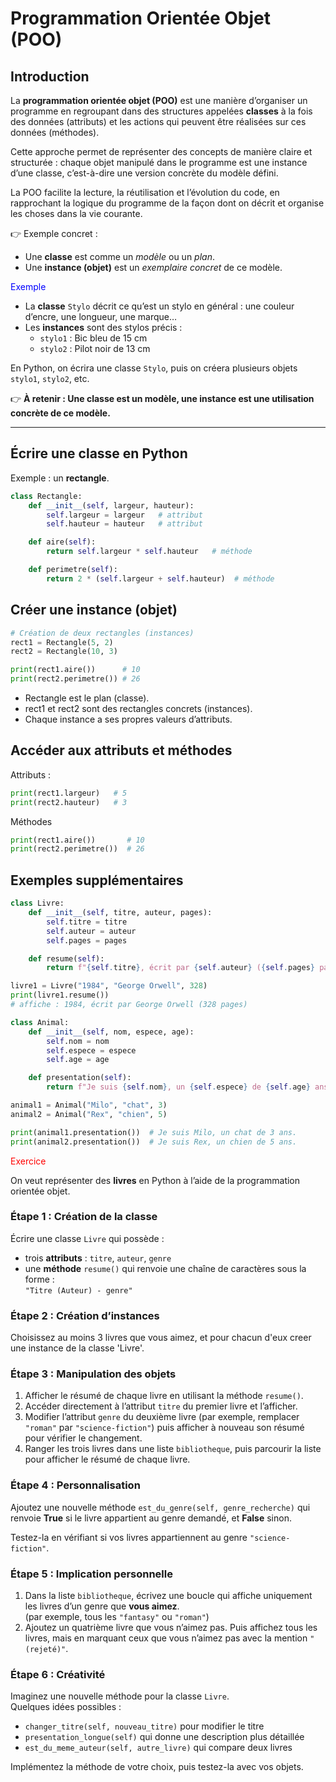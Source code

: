 # Programmation Orientée Objet (POO)

## Introduction
La **programmation orientée objet (POO)** est une manière d’organiser un programme en regroupant dans des structures appelées **classes** à la fois des données (attributs) et les actions qui peuvent être réalisées sur ces données (méthodes).  

Cette approche permet de représenter des concepts de manière claire et structurée : chaque objet manipulé dans le programme est une instance d’une classe, c’est-à-dire une version concrète du modèle défini.  

La POO facilite la lecture, la réutilisation et l’évolution du code, en rapprochant la logique du programme de la façon dont on décrit et organise les choses dans la vie courante.

👉 Exemple concret :  
- Une **classe** est comme un *modèle* ou un *plan*.  
- Une **instance (objet)** est un *exemplaire concret* de ce modèle.

<span style="color:blue">Exemple</span>

- La **classe** `Stylo` décrit ce qu’est un stylo en général : une couleur d’encre, une longueur, une marque…  
- Les **instances** sont des stylos précis :  
  - `stylo1` : Bic bleu de 15 cm  
  - `stylo2` : Pilot noir de 13 cm  

En Python, on écrira une classe `Stylo`, puis on créera plusieurs objets `stylo1`, `stylo2`, etc.

👉 **À retenir : Une classe est un modèle, une instance est une utilisation concrète de ce modèle.**

---

## Écrire une classe en Python

Exemple : un **rectangle**.

```python
class Rectangle:
    def __init__(self, largeur, hauteur):
        self.largeur = largeur   # attribut
        self.hauteur = hauteur   # attribut

    def aire(self):
        return self.largeur * self.hauteur   # méthode

    def perimetre(self):
        return 2 * (self.largeur + self.hauteur)  # méthode
```

## Créer une instance (objet)

```python
# Création de deux rectangles (instances)
rect1 = Rectangle(5, 2)
rect2 = Rectangle(10, 3)

print(rect1.aire())      # 10
print(rect2.perimetre()) # 26
```

- Rectangle est le plan (classe).
- rect1 et rect2 sont des rectangles concrets (instances).
- Chaque instance a ses propres valeurs d’attributs.

## Accéder aux attributs et méthodes

Attributs :

```python
print(rect1.largeur)   # 5
print(rect2.hauteur)   # 3
```

Méthodes

```python
print(rect1.aire())       # 10
print(rect2.perimetre())  # 26
```

## Exemples supplémentaires

```python
class Livre:
    def __init__(self, titre, auteur, pages):
        self.titre = titre
        self.auteur = auteur
        self.pages = pages

    def resume(self):
        return f"{self.titre}, écrit par {self.auteur} ({self.pages} pages)"

livre1 = Livre("1984", "George Orwell", 328)
print(livre1.resume())  
# affiche : 1984, écrit par George Orwell (328 pages)
```
```python
class Animal:
    def __init__(self, nom, espece, age):
        self.nom = nom
        self.espece = espece
        self.age = age

    def presentation(self):
        return f"Je suis {self.nom}, un {self.espece} de {self.age} ans."

animal1 = Animal("Milo", "chat", 3)
animal2 = Animal("Rex", "chien", 5)

print(animal1.presentation())  # Je suis Milo, un chat de 3 ans.
print(animal2.presentation())  # Je suis Rex, un chien de 5 ans.
```

<span style="color:red">Exercice</span>  

On veut représenter des **livres** en Python à l’aide de la programmation orientée objet.

### Étape 1 : Création de la classe
Écrire une classe `Livre` qui possède :  
- trois **attributs** : `titre`, `auteur`, `genre`  
- une **méthode** `resume()` qui renvoie une chaîne de caractères sous la forme :  
  `"Titre (Auteur) - genre"`

### Étape 2 : Création d’instances
Choisissez au moins 3 livres que vous aimez, et pour chacun d'eux creer une instance de la classe 'Livre'.

### Étape 3 : Manipulation des objets
1. Afficher le résumé de chaque livre en utilisant la méthode `resume()`.  
2. Accéder directement à l’attribut `titre` du premier livre et l’afficher.  
3. Modifier l’attribut `genre` du deuxième livre (par exemple, remplacer `"roman"` par `"science-fiction"`) puis afficher à nouveau son résumé pour vérifier le changement.  
4. Ranger les trois livres dans une liste `bibliotheque`, puis parcourir la liste pour afficher le résumé de chaque livre.

### Étape 4 : Personnalisation
Ajoutez une nouvelle méthode `est_du_genre(self, genre_recherche)` qui renvoie **True** si le livre appartient au genre demandé, et **False** sinon.  

Testez-la en vérifiant si vos livres appartiennent au genre `"science-fiction"`.

### Étape 5 : Implication personnelle
1. Dans la liste `bibliotheque`, écrivez une boucle qui affiche uniquement les livres d’un genre que **vous aimez**.  
   (par exemple, tous les `"fantasy"` ou `"roman"`)  
2. Ajoutez un quatrième livre que vous n’aimez pas. Puis affichez tous les livres, mais en marquant ceux que vous n’aimez pas avec la mention `"(rejeté)"`.

### Étape 6 : Créativité
Imaginez une nouvelle méthode pour la classe `Livre`.  
Quelques idées possibles :  
- `changer_titre(self, nouveau_titre)` pour modifier le titre  
- `presentation_longue(self)` qui donne une description plus détaillée  
- `est_du_meme_auteur(self, autre_livre)` qui compare deux livres  

Implémentez la méthode de votre choix, puis testez-la avec vos objets.
